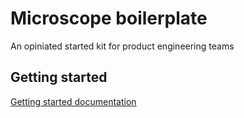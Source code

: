 # Microscope boilerplate

An opiniated started kit for product engineering teams

## Getting started

[Getting started documentation](https://github.com/bhtz/microscope-boilerplate/blob/master/src/Docs/resources/Architecture/getting-started.md)
